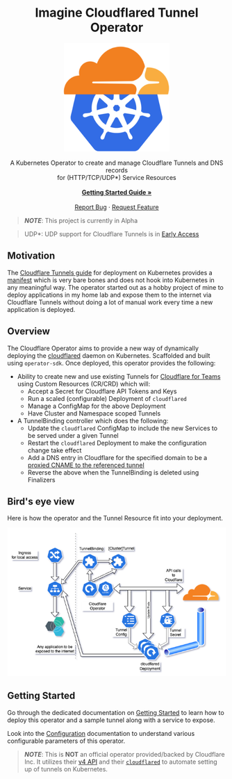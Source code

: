 <h1 align=center>Imagine Cloudflared Tunnel Operator</h1>

<div align="center">
  <a href="https://github.com/imagine-devops/cloudflare-operator">
    <img src="images/CloudflareOperatorLogo.png" alt="Logo" height="250">
  </a>
  <br />

  <p align="center">
    A Kubernetes Operator to create and manage Cloudflare Tunnels and DNS records <br /> for (HTTP/TCP/UDP*) Service Resources
    <br />
    <br />
    <a href="docs/getting-started.md"><strong>Getting Started Guide »</strong></a>
    <br />
    <br />
    <a href="https://github.com/imagine-devops/cloudflare-operator/issues">Report Bug</a>
    ·
    <a href="https://github.com/imagine-devops/cloudflare-operator/issues">Request Feature</a>
    <br />
  </p>
</div>



> **_NOTE_**: This project is currently in Alpha

> UDP*: UDP support for Cloudflare Tunnels is in [Early Access](https://blog.cloudflare.com/extending-cloudflares-zero-trust-platform-to-support-udp-and-internal-dns/)

## Motivation

The [Cloudflare Tunnels guide](https://developers.cloudflare.com/cloudflare-one/tutorials/many-cfd-one-tunnel) for deployment on Kubernetes provides a [manifest](https://github.com/cloudflare/argo-tunnel-examples/tree/master/named-tunnel-k8s) which is very bare bones and does not hook into Kubernetes in any meaningful way. The operator started out as a hobby project of mine to deploy applications in my home lab and expose them to the internet via Cloudflare Tunnels without doing a lot of manual work every time a new application is deployed.

## Overview

The Cloudflare Operator aims to provide a new way of dynamically deploying the [cloudflared](https://github.com/cloudflare/cloudflared) daemon on Kubernetes. Scaffolded and built using `operator-sdk`. Once deployed, this operator provides the following:

* Ability to create new and use existing Tunnels for [Cloudflare for Teams](https://developers.cloudflare.com/cloudflare-one/) using Custom Resources (CR/CRD) which will:
  * Accept a Secret for Cloudflare API Tokens and Keys
  * Run a scaled (configurable) Deployment of `cloudflared`
  * Manage a ConfigMap for the above Deployment
  * Have Cluster and Namespace scoped Tunnels
* A TunnelBinding controller which does the following:
  * Update the `cloudflared` ConfigMap to include the new Services to be served under a given Tunnel
  * Restart the `cloudflared` Deployment to make the configuration change take effect
  * Add a DNS entry in Cloudflare for the specified domain to be a [proxied CNAME to the referenced tunnel](https://developers.cloudflare.com/cloudflare-one/connections/connect-apps/routing-to-tunnel/dns)
  * Reverse the above when the TunnelBinding is deleted using Finalizers

## Bird's eye view

Here is how the operator and the Tunnel Resource fit into your deployment.

![Operator Architecture](images/OperatorArchitecture.png#center)


## Getting Started

Go through the dedicated documentation on [Getting Started](docs/getting-started.md) to learn how to deploy this operator and a sample tunnel along with a service to expose.

Look into the [Configuration](docs/configuration.md) documentation to understand various configurable parameters of this operator.

> **_NOTE_**: This is **NOT** an official operator provided/backed by Cloudflare Inc. It utilizes their [v4 API](https://api.cloudflare.com/) and their [`cloudflared`](https://github.com/cloudflare/cloudflared) to automate setting up of tunnels on Kubernetes.
